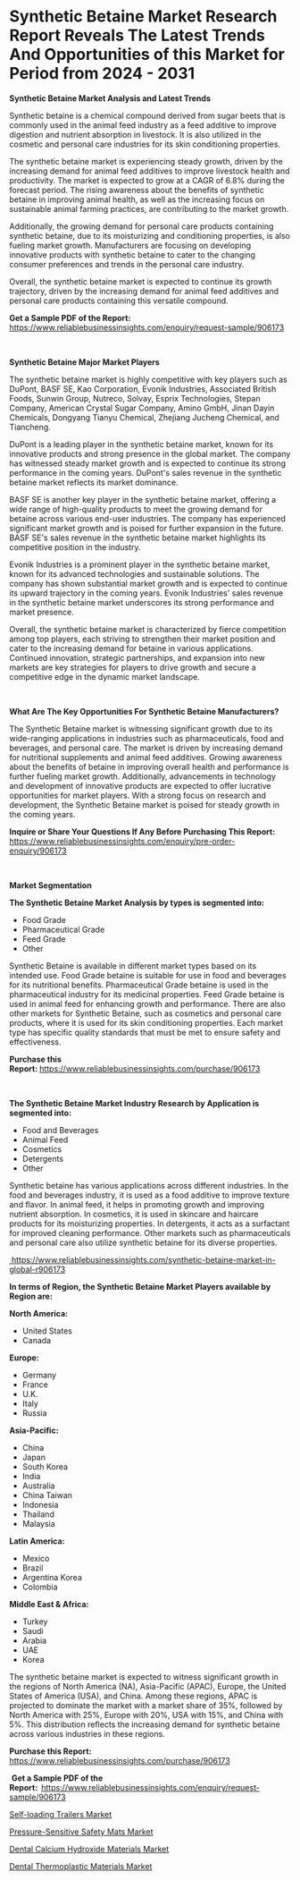 <p><h1>Synthetic Betaine Market Research Report Reveals The Latest Trends And Opportunities of this Market for Period from 2024 - 2031</h1></p><p><strong>Synthetic Betaine Market Analysis and Latest Trends</strong></p>
<p><p>Synthetic betaine is a chemical compound derived from sugar beets that is commonly used in the animal feed industry as a feed additive to improve digestion and nutrient absorption in livestock. It is also utilized in the cosmetic and personal care industries for its skin conditioning properties.</p><p>The synthetic betaine market is experiencing steady growth, driven by the increasing demand for animal feed additives to improve livestock health and productivity. The market is expected to grow at a CAGR of 6.8% during the forecast period. The rising awareness about the benefits of synthetic betaine in improving animal health, as well as the increasing focus on sustainable animal farming practices, are contributing to the market growth.</p><p>Additionally, the growing demand for personal care products containing synthetic betaine, due to its moisturizing and conditioning properties, is also fueling market growth. Manufacturers are focusing on developing innovative products with synthetic betaine to cater to the changing consumer preferences and trends in the personal care industry.</p><p>Overall, the synthetic betaine market is expected to continue its growth trajectory, driven by the increasing demand for animal feed additives and personal care products containing this versatile compound.</p></p>
<p><strong>Get a Sample PDF of the Report:&nbsp;</strong> <a href="https://www.reliablebusinessinsights.com/enquiry/request-sample/906173">https://www.reliablebusinessinsights.com/enquiry/request-sample/906173</a></p>
<p>&nbsp;</p>
<p><strong>Synthetic Betaine Major Market Players</strong></p>
<p><p>The synthetic betaine market is highly competitive with key players such as DuPont, BASF SE, Kao Corporation, Evonik Industries, Associated British Foods, Sunwin Group, Nutreco, Solvay, Esprix Technologies, Stepan Company, American Crystal Sugar Company, Amino GmbH, Jinan Dayin Chemicals, Dongyang Tianyu Chemical, Zhejiang Jucheng Chemical, and Tiancheng.</p><p>DuPont is a leading player in the synthetic betaine market, known for its innovative products and strong presence in the global market. The company has witnessed steady market growth and is expected to continue its strong performance in the coming years. DuPont's sales revenue in the synthetic betaine market reflects its market dominance.</p><p>BASF SE is another key player in the synthetic betaine market, offering a wide range of high-quality products to meet the growing demand for betaine across various end-user industries. The company has experienced significant market growth and is poised for further expansion in the future. BASF SE's sales revenue in the synthetic betaine market highlights its competitive position in the industry.</p><p>Evonik Industries is a prominent player in the synthetic betaine market, known for its advanced technologies and sustainable solutions. The company has shown substantial market growth and is expected to continue its upward trajectory in the coming years. Evonik Industries' sales revenue in the synthetic betaine market underscores its strong performance and market presence.</p><p>Overall, the synthetic betaine market is characterized by fierce competition among top players, each striving to strengthen their market position and cater to the increasing demand for betaine in various applications. Continued innovation, strategic partnerships, and expansion into new markets are key strategies for players to drive growth and secure a competitive edge in the dynamic market landscape.</p></p>
<p>&nbsp;</p>
<p><strong>What Are The Key Opportunities For Synthetic Betaine Manufacturers?</strong></p>
<p><p>The Synthetic Betaine market is witnessing significant growth due to its wide-ranging applications in industries such as pharmaceuticals, food and beverages, and personal care. The market is driven by increasing demand for nutritional supplements and animal feed additives. Growing awareness about the benefits of betaine in improving overall health and performance is further fueling market growth. Additionally, advancements in technology and development of innovative products are expected to offer lucrative opportunities for market players. With a strong focus on research and development, the Synthetic Betaine market is poised for steady growth in the coming years.</p></p>
<p><strong>Inquire or Share Your Questions If Any Before Purchasing This Report:</strong> <a href="https://www.reliablebusinessinsights.com/enquiry/pre-order-enquiry/906173">https://www.reliablebusinessinsights.com/enquiry/pre-order-enquiry/906173</a></p>
<p>&nbsp;</p>
<p><strong>Market Segmentation</strong></p>
<p><strong>The Synthetic Betaine Market Analysis by types is segmented into:</strong></p>
<p><ul><li>Food Grade</li><li>Pharmaceutical Grade</li><li>Feed Grade</li><li>Other</li></ul></p>
<p><p>Synthetic Betaine is available in different market types based on its intended use. Food Grade betaine is suitable for use in food and beverages for its nutritional benefits. Pharmaceutical Grade betaine is used in the pharmaceutical industry for its medicinal properties. Feed Grade betaine is used in animal feed for enhancing growth and performance. There are also other markets for Synthetic Betaine, such as cosmetics and personal care products, where it is used for its skin conditioning properties. Each market type has specific quality standards that must be met to ensure safety and effectiveness.</p></p>
<p><strong>Purchase this Report:&nbsp;</strong><a href="https://www.reliablebusinessinsights.com/purchase/906173">https://www.reliablebusinessinsights.com/purchase/906173</a></p>
<p>&nbsp;</p>
<p><strong>The Synthetic Betaine Market Industry Research by Application is segmented into:</strong></p>
<p><ul><li>Food and Beverages</li><li>Animal Feed</li><li>Cosmetics</li><li>Detergents</li><li>Other</li></ul></p>
<p><p>Synthetic betaine has various applications across different industries. In the food and beverages industry, it is used as a food additive to improve texture and flavor. In animal feed, it helps in promoting growth and improving nutrient absorption. In cosmetics, it is used in skincare and haircare products for its moisturizing properties. In detergents, it acts as a surfactant for improved cleaning performance. Other markets such as pharmaceuticals and personal care also utilize synthetic betaine for its diverse properties.</p></p>
<p><a href="https://www.reliablebusinessinsights.com/synthetic-betaine-market-in-global-r906173">&nbsp;https://www.reliablebusinessinsights.com/synthetic-betaine-market-in-global-r906173</a></p>
<p><strong>In terms of Region, the Synthetic Betaine Market Players available by Region are:</strong></p>
<p>
    <p> <strong> North America: </strong>
        <ul>
            <li>United States</li>
            <li>Canada</li>
        </ul>
        </p> 
    <p> <strong> Europe: </strong>
        <ul>
            <li>Germany</li>
            <li>France</li>
            <li>U.K.</li>
            <li>Italy</li>
            <li>Russia</li>
        </ul>
        </p> 
    <p> <strong> Asia-Pacific: </strong>
        <ul>
            <li>China</li>
            <li>Japan</li>
            <li>South Korea</li>
            <li>India</li>
            <li>Australia</li>
            <li>China Taiwan</li>
            <li>Indonesia</li>
            <li>Thailand</li>
            <li>Malaysia</li>
        </ul>
        </p> 
    <p> <strong> Latin America: </strong>
        <ul>
            <li>Mexico</li>
            <li>Brazil</li>
            <li>Argentina Korea</li>
            <li>Colombia</li>
        </ul>
        </p> 
    <p> <strong> Middle East & Africa: </strong>
        <ul>
            <li>Turkey</li>
            <li>Saudi</li>
            <li>Arabia</li>
            <li>UAE</li>
            <li>Korea</li>
        </ul>
    </p>
    </p>
<p><p>The synthetic betaine market is expected to witness significant growth in the regions of North America (NA), Asia-Pacific (APAC), Europe, the United States of America (USA), and China. Among these regions, APAC is projected to dominate the market with a market share of 35%, followed by North America with 25%, Europe with 20%, USA with 15%, and China with 5%. This distribution reflects the increasing demand for synthetic betaine across various industries in these regions.</p></p>
<p><strong>Purchase this Report: </strong><a href="https://www.reliablebusinessinsights.com/purchase/906173">https://www.reliablebusinessinsights.com/purchase/906173</a></p>
<p>&nbsp;<strong>Get a Sample PDF of the Report:&nbsp;&nbsp;</strong><a href="https://www.reliablebusinessinsights.com/enquiry/request-sample/906173">https://www.reliablebusinessinsights.com/enquiry/request-sample/906173</a></p>
<p><strong></strong></p>
<p><p><a href="https://medium.com/@liam.mcgrath5645/self-loading-trailers-market-size-growth-trends-statistics-forecasts-2024-2031-a9dc77c92cc8">Self-loading Trailers Market</a></p><p><a href="https://medium.com/@shawnsmithv6981/pressure-sensitive-safety-mats-market-overview-global-market-trends-and-future-prospects-from-2024-e69689e71bb0">Pressure-Sensitive Safety Mats Market</a></p><p><a href="https://github.com/JameTravis/Market-Research-Report-List-6/blob/main/dental-calcium-hydroxide-materials-market.md">Dental Calcium Hydroxide Materials Market</a></p><p><a href="https://github.com/vimar16th/Market-Research-Report-List-5/blob/main/dental-thermoplastic-materials-market.md">Dental Thermoplastic Materials Market</a></p></p>